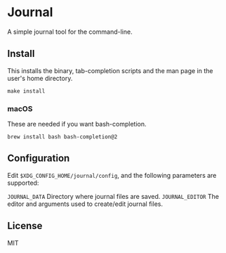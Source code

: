 # Journal

A simple journal tool for the command-line.

## Install

This installs the binary, tab-completion scripts and the man page in the user's
home directory.

    make install

### macOS

These are needed if you want bash-completion.

    brew install bash bash-completion@2

## Configuration

Edit `$XDG_CONFIG_HOME/journal/config`, and the following parameters are
supported:

`JOURNAL_DATA` Directory where journal files are saved.
`JOURNAL_EDITOR` The editor and arguments used to create/edit journal files.

## License

MIT

